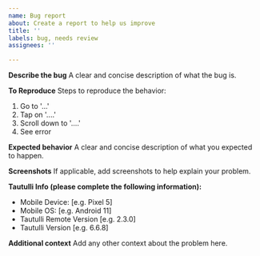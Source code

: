 ```yaml
---
name: Bug report
about: Create a report to help us improve
title: ''
labels: bug, needs review
assignees: ''

---
```


**Describe the bug**
A clear and concise description of what the bug is.

**To Reproduce**
Steps to reproduce the behavior:
1. Go to '...'
2. Tap on '....'
3. Scroll down to '....'
4. See error

**Expected behavior**
A clear and concise description of what you expected to happen.

**Screenshots**
If applicable, add screenshots to help explain your problem.

**Tautulli Info (please complete the following information):**
 - Mobile Device: [e.g. Pixel 5]
 - Mobile OS: [e.g. Android 11]
 - Tautulli Remote Version [e.g. 2.3.0]
 - Tautulli Version [e.g. 6.6.8]

**Additional context**
Add any other context about the problem here.
